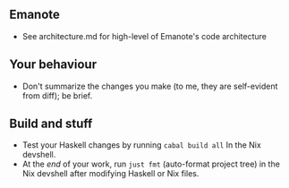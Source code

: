 ## Emanote

- See architecture.md for high-level of Emanote's code architecture

## Your behaviour

- Don't summarize the changes you make (to me, they are self-evident from diff); be brief. 

## Build and stuff

- Test your Haskell changes by running `cabal build all` In the Nix devshell.
- At the *end* of your work, run `just fmt` (auto-format project tree) in the Nix devshell after modifying Haskell or Nix files.